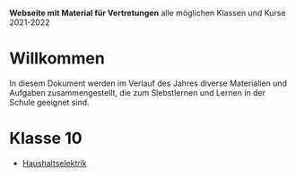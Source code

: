 **Webseite mit Material für Vertretungen**
	alle möglichen Klassen und Kurse 2021-2022

# Willkommen

In diesem Dokument werden im Verlauf des Jahres diverse Materialien und Aufgaben zusammengestellt, die zum Slebstlernen und Lernen in der Schule geeignet sind.

# Klasse 10

* [Haushaltselektrik](haushaltselektrik.md)


